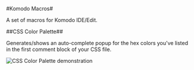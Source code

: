 #Komodo Macros#

A set of macros for Komodo IDE/Edit.

##CSS Color Palette##

Generates/shows an auto-complete popup for the hex colors you've listed in the first comment block of your CSS file.

![CSS Color Palette demonstration](http://i.imgur.com/xRkni.png)